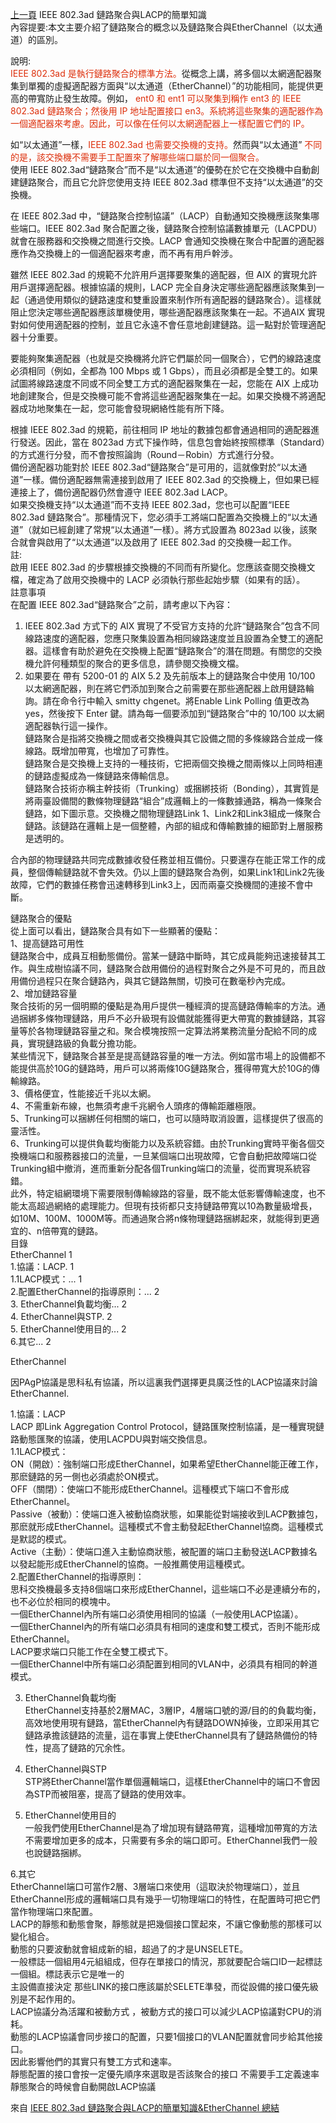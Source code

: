 [上一頁](https://jian-hong-wu.github.io/blog/)
<font color="#dd2e0a"></font>
IEEE 802.3ad 鏈路聚合與LACP的簡單知識  
內容提要:本文主要介紹了鏈路聚合的概念以及鏈路聚合與EtherChannel（以太通道）的區別。  

說明:  
<font color="#dd2e0a">IEEE 802.3ad 是執行鏈路聚合的標準方法。</font>從概念上講，將多個以太網適配器聚集到單獨的虛擬適配器方面與“以太通道（EtherChannel）”的功能相同，能提供更高的帶寬防止發生故障。例如， <font color="#dd2e0a"> ent0 和 ent1 可以聚集到稱作 ent3 的 IEEE 802.3ad 鏈路聚合；然後用 IP 地址配置接口 en3。系統將這些聚集的適配器作為一個適配器來考慮。因此，可以像在任何以太網適配器上一樣配置它們的 IP。</font>   

如“以太通道”一樣，<font color="#dd2e0a">IEEE 802.3ad 也需要交換機的支持。</font>然而與“以太通道” <font color="#dd2e0a">不同的是，該交換機不需要手工配置來了解哪些端口屬於同一個聚合。</font>  
使用 IEEE 802.3ad“鏈路聚合”而不是“以太通道”的優勢在於它在交換機中自動創建鏈路聚合，而且它允許您使用支持 IEEE 802.3ad 標準但不支持“以太通道”的交換機。  

在 IEEE 802.3ad 中，“鏈路聚合控制協議”（LACP）自動通知交換機應該聚集哪些端口。IEEE 802.3ad 聚合配置之後，鏈路聚合控制協議數據單元（LACPDU）就會在服務器和交換機之間進行交換。LACP 會通知交換機在聚合中配置的適配器應作為交換機上的一個適配器來考慮，而不再有用戶幹涉。  

雖然 IEEE 802.3ad 的規範不允許用戶選擇要聚集的適配器，但 AIX 的實現允許用戶選擇適配器。根據協議的規則，LACP 完全自身決定哪些適配器應該聚集到一起（通過使用類似的鏈路速度和雙重設置來制作所有適配器的鏈路聚合）。這樣就阻止您決定哪些適配器應該單機使用，哪些適配器應該聚集在一起。不過AIX 實現對如何使用適配器的控制，並且它永遠不會任意地創建鏈路。這一點對於管理適配器十分重要。  

要能夠聚集適配器（也就是交換機將允許它們屬於同一個聚合），它們的線路速度必須相同（例如，全都為 100 Mbps 或 1 Gbps），而且必須都是全雙工的。如果試圖將線路速度不同或不同全雙工方式的適配器聚集在一起，您能在 AIX 上成功地創建聚合，但是交換機可能不會將這些適配器聚集在一起。如果交換機不將適配器成功地聚集在一起，您可能會發現網絡性能有所下降。  

根據 IEEE 802.3ad 的規範，前往相同 IP 地址的數據包都會通過相同的適配器進行發送。因此，當在 8023ad 方式下操作時，信息包會始終按照標準（Standard）的方式進行分發，而不會按照論詢（Round－Robin）方式進行分發。  
備份適配器功能對於 IEEE 802.3ad“鏈路聚合”是可用的，這就像對於“以太通道”一樣。備份適配器無需連接到啟用了 IEEE 802.3ad 的交換機上，但如果已經連接上了，備份適配器仍然會遵守 IEEE 802.3ad LACP。  
如果交換機支持“以太通道”而不支持 IEEE 802.3ad，您也可以配置“IEEE 802.3ad 鏈路聚合”。那種情況下，您必須手工將端口配置為交換機上的“以太通道”（就如已經創建了常規“以太通道”一樣）。將方式設置為 8023ad 以後，該聚合就會與啟用了“以太通道”以及啟用了 IEEE 802.3ad 的交換機一起工作。  
註:   
啟用 IEEE 802.3ad 的步驟根據交換機的不同而有所變化。您應該查閱交換機文檔，確定為了啟用交換機中的 LACP 必須執行那些起始步驟（如果有的話）。  
註意事項  
在配置 IEEE 802.3ad“鏈路聚合”之前，請考慮以下內容：  
1. IEEE 802.3ad 方式下的 AIX 實現了不受官方支持的允許“鏈路聚合”包含不同線路速度的適配器，您應只聚集設置為相同線路速度並且設置為全雙工的適配器。這樣會有助於避免在交換機上配置“鏈路聚合”的潛在問題。有關您的交換機允許何種類型的聚合的更多信息，請參閱交換機文檔。   
2. 如果要在 帶有 5200-01 的 AIX 5.2 及先前版本上的鏈路聚合中使用 10/100 以太網適配器，則在將它們添加到聚合之前需要在那些適配器上啟用鏈路輪詢。請在命令行中輸入 smitty chgenet。將Enable Link Polling 值更改為yes，然後按下 Enter 鍵。請為每一個要添加到“鏈路聚合”中的 10/100 以太網適配器執行這一操作。  
鏈路聚合是指將交換機之間或者交換機與其它設備之間的多條線路合並成一條線路。既增加帶寬，也增加了可靠性。  
鏈路聚合是交換機上支持的一種技術，它把兩個交換機之間兩條以上同時相連的鏈路虛擬成為一條鏈路來傳輸信息。  
鏈路聚合技術亦稱主幹技術（Trunking）或捆綁技術（Bonding），其實質是將兩臺設備間的數條物理鏈路“組合”成邏輯上的一條數據通路，稱為一條聚合鏈路，如下圖示意。交換機之間物理鏈路Link 1、Link2和Link3組成一條聚合鏈路。該鏈路在邏輯上是一個整體，內部的組成和傳輸數據的細節對上層服務是透明的。  

合內部的物理鏈路共同完成數據收發任務並相互備份。只要還存在能正常工作的成員，整個傳輸鏈路就不會失效。仍以上圖的鏈路聚合為例，如果Link1和Link2先後故障，它們的數據任務會迅速轉移到Link3上，因而兩臺交換機間的連接不會中斷。  

鏈路聚合的優點  
從上面可以看出，鏈路聚合具有如下一些顯著的優點：  
1、提高鏈路可用性  
鏈路聚合中，成員互相動態備份。當某一鏈路中斷時，其它成員能夠迅速接替其工作。與生成樹協議不同，鏈路聚合啟用備份的過程對聚合之外是不可見的，而且啟用備份過程只在聚合鏈路內，與其它鏈路無關，切換可在數毫秒內完成。  
2、增加鏈路容量  
聚合技術的另一個明顯的優點是為用戶提供一種經濟的提高鏈路傳輸率的方法。通過捆綁多條物理鏈路，用戶不必升級現有設備就能獲得更大帶寬的數據鏈路，其容量等於各物理鏈路容量之和。聚合模塊按照一定算法將業務流量分配給不同的成員，實現鏈路級的負載分擔功能。  
某些情況下，鏈路聚合甚至是提高鏈路容量的唯一方法。例如當市場上的設備都不能提供高於10G的鏈路時，用戶可以將兩條10G鏈路聚合，獲得帶寬大於10G的傳輸線路。  
3、價格便宜，性能接近千兆以太網。  
4、不需重新布線，也無須考慮千兆網令人頭疼的傳輸距離極限。  
5、Trunking可以捆綁任何相關的端口，也可以隨時取消設置，這樣提供了很高的靈活性。  
6、Trunking可以提供負載均衡能力以及系統容錯。由於Trunking實時平衡各個交換機端口和服務器接口的流量，一旦某個端口出現故障，它會自動把故障端口從Trunking組中撤消，進而重新分配各個Trunking端口的流量，從而實現系統容錯。  
此外，特定組網環境下需要限制傳輸線路的容量，既不能太低影響傳輸速度，也不能太高超過網絡的處理能力。但現有技術都只支持鏈路帶寬以10為數量級增長，如10M、100M、1000M等。而通過聚合將n條物理鏈路捆綁起來，就能得到更適宜的、n倍帶寬的鏈路。  
目錄  
EtherChannel 1  
1.協議：LACP. 1  
1.1LACP模式：... 1  
2.配置EtherChannel的指導原則：... 2  
3. EtherChannel負載均衡... 2  
4. EtherChannel與STP. 2  
5. EtherChannel使用目的... 2  
6.其它... 2  


EtherChannel  

因PAgP協議是思科私有協議，所以這裏我們選擇更具廣泛性的LACP協議來討論EtherChannel.  

1.協議：LACP  
LACP 即Link Aggregation Control Protocol，鏈路匯聚控制協議，是一種實現鏈路動態匯聚的協議，使用LACPDU與對端交換信息。  
1.1LACP模式：  
ON（開啟）：強制端口形成EtherChannel，如果希望EtherChannel能正確工作，那麽鏈路的另一側也必須處於ON模式。  
OFF（關閉）：使端口不能形成EtherChannel。這種模式下端口不會形成EtherChannel。  
Passive（被動）：使端口進入被動協商狀態，如果能從對端接收到LACP數據包，那麽就形成EtherChannel。這種模式不會主動發起EtherChannel協商。這種模式是默認的模式。  
Active（主動）：使端口進入主動協商狀態，被配置的端口主動發送LACP數據名以發起能形成EtherChannel的協商。一般推薦使用這種模式。  
2.配置EtherChannel的指導原則：  
思科交換機最多支持8個端口來形成EtherChannel，這些端口不必是連續分布的，也不必位於相同的模塊中。  
一個EtherChannel內所有端口必須使用相同的協議（一般使用LACP協議）。  
一個EtherChannel內的所有端口必須具有相同的速度和雙工模式，否則不能形成EtherChannel。  
LACP要求端口只能工作在全雙工模式下。  
一個EtherChannel中所有端口必須配置到相同的VLAN中，必須具有相同的幹道模式。  

3. EtherChannel負載均衡  
EtherChannel支持基於2層MAC，3層IP，4層端口號的源/目的的負載均衡，高效地使用現有鏈路，當EtherChannel內有鏈路DOWN掉後，立即采用其它鏈路承擔該鏈路的流量，這在事實上使EtherChannel具有了鏈路熱備份的特性，提高了鏈路的冗余性。  

4. EtherChannel與STP  
STP將EtherChannel當作單個邏輯端口，這樣EtherChannel中的端口不會因為STP而被阻塞，提高了鏈路的使用效率。  

5. EtherChannel使用目的  
一般我們使用EtherChannel是為了增加現有鏈路帶寬，這種增加帶寬的方法不需要增加更多的成本，只需要有多余的端口即可。EtherChannel我們一般也說鏈路捆綁。  

6.其它  
EtherChannel端口可當作2層、3層端口來使用（這取決於物理端口），並且EtherChannel形成的邏輯端口具有幾乎一切物理端口的特性，在配置時可把它們當作物理端口來配置。  
LACP的靜態和動態會聚，靜態就是把幾個接口筐起來，不讓它像動態的那樣可以變化組合。  
動態的只要波動就會組成新的組，超過了的才是UNSELETE。  
一般標誌一個組用4元組組成，但存在單接口的情況，那就要配合端口ID一起標誌一個組。標誌表示它是唯一的  
主設備直接決定 那些LINK的接口應該屬於SELETE準發，而從設備的接口優先級別是不起作用的。  
LACP協議分為活躍和被動方式 ，被動方式的接口可以減少LACP協議對CPU的消耗。  
動態的LACP協議會同步接口的配置，只要1個接口的VLAN配置就會同步給其他接口。  
因此影響他們的其實只有雙工方式和速率。  
靜態配置的接口會按一定優先順序來選取是否該聚合的接口 不需要手工定義速率  
靜態聚合的時候會自動開啟LACP協議  

來自 [IEEE 802.3ad 鏈路聚合與LACP的簡單知識&EtherChannel 總結](https://www.itread01.com/content/1518420140.html)
